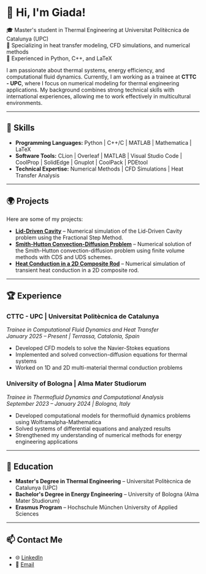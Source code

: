 # 👋 Hi, I'm Giada!
🎓 Master's student in Thermal Engineering at Universitat Politècnica de Catalunya (UPC)  
🔬 Specializing in heat transfer modeling, CFD simulations, and numerical methods  
🚀 Experienced in Python, C++, and LaTeX  

I am passionate about thermal systems, energy efficiency, and computational fluid dynamics. Currently, I am working as a trainee at **CTTC - UPC**, where I focus on numerical modeling for thermal engineering applications. My background combines strong technical skills with international experiences, allowing me to work effectively in multicultural environments.

---

## 🔧 Skills
- **Programming Languages:** Python | C++/C | MATLAB | Mathematica | LaTeX  
- **Software Tools:** CLion | Overleaf | MATLAB | Visual Studio Code | CoolProp | SolidEdge | Gnuplot | CoolPack | PDEtool    
- **Technical Expertise:** Numerical Methods | CFD Simulations | Heat Transfer Analysis  

---

## 🌍 Projects  
Here are some of my projects:  

-  **[Lid-Driven Cavity](https://github.com/GiadaAlessi/Lid_Driven_Cavity)** – Numerical simulation of the Lid-Driven Cavity problem using the Fractional Step Method.  
-  **[Smith-Hutton Convection-Diffusion Problem](https://github.com/GiadaAlessi/Smith_Hutton_Convection_Diffusion_Problem)** – Numerical solution of the Smith-Hutton convection-diffusion problem using finite volume methods with CDS and UDS schemes.  
-  **[Heat Conduction in a 2D Composite Rod](https://github.com/GiadaAlessi/Heat_Conduction_in_a_2D_Composite_Rod)** – Numerical simulation of transient heat conduction in a 2D composite rod.  

---

## 🏆 Experience
### **CTTC - UPC | Universitat Politècnica de Catalunya**
*Trainee in Computational Fluid Dynamics and Heat Transfer*  
*January 2025 – Present | Terrassa, Catalonia, Spain*  
- Developed CFD models to solve the Navier-Stokes equations  
- Implemented and solved convection-diffusion equations for thermal systems  
- Worked on 1D and 2D multi-material thermal conduction problems   

### **University of Bologna | Alma Mater Studiorum**
*Trainee in Thermofluid Dynamics and Computational Analysis*  
*September 2023 – January 2024 | Bologna, Italy*  
- Developed computational models for thermofluid dynamics problems using Wolframalpha-Mathematica  
- Solved systems of differential equations and analyzed results  
- Strengthened my understanding of numerical methods for energy engineering applications  

---

## 🎯 Education
- **Master's Degree in Thermal Engineering** – Universitat Politècnica de Catalunya (UPC)  
- **Bachelor's Degree in Energy Engineering** – University of Bologna (Alma Mater Studiorum)  
- **Erasmus Program** – Hochschule München University of Applied Sciences  

---

## 📫 Contact Me
- 🌐 [LinkedIn](https://linkedin.com/in/giada-alessi-5760ba324)  
- 📧 [Email](mailto:giadaalessii01@gmail.com)  
